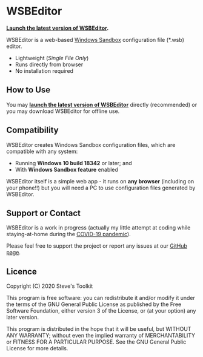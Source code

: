 # WSBEditor

**[Launch the latest version of WSBEditor](https://leesteve.tk/WSBEditor/WSBEditor.html).**

WSBEditor is a web-based [Windows Sandbox](https://docs.microsoft.com/en-us/windows/security/threat-protection/windows-sandbox/windows-sandbox-overview) configuration file (*.wsb) editor.

- Lightweight (_Single File Only_)
- Runs directly from browser
- No installation required

## How to Use

You may **[launch the latest version of WSBEditor](https://leesteve.tk/WSBEditor/WSBEditor.html)** directly (recommended) or you may download WSBEditor for offline use.

## Compatibility

WSBEditor creates Windows Sandbox configuration files, which are compatible with any system:
- Running **Windows 10 build 18342** or later; and
- With **Windows Sandbox feature** enabled

WSBEditor itself is a simple web app - it runs on **any browser** (including on your phone!!) but you will need a PC to use configuration files generated by WSBEditor.

## Support or Contact

WSBEditor is a work in progress (actually my little attempt at coding while staying-at-home during the [COVID-19 pandemic](https://en.wikipedia.org/wiki/COVID-19_pandemic)).

Please feel free to support the project or report any issues at our [GitHub page](https://github.com/leestevetk/WSBEditor).

## Licence

Copyright (C) 2020 Steve's Toolkit

This program is free software: you can redistribute it and/or modify it under the terms of the GNU General Public License as published by the Free Software Foundation, either version 3 of the License, or (at your option) any later version.

This program is distributed in the hope that it will be useful, but WITHOUT ANY WARRANTY; without even the implied warranty of MERCHANTABILITY or FITNESS FOR A PARTICULAR PURPOSE. See the GNU General Public License for more details.


